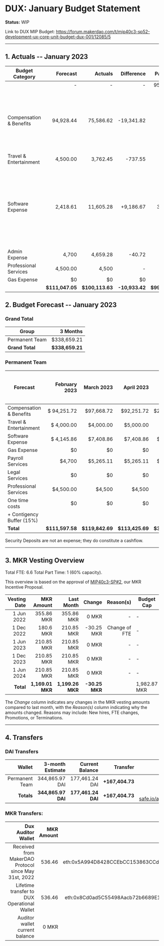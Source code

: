 # DUX: January Budget Statement

**Status:** WIP

Link to DUX MIP Budget: https://forum.makerdao.com/t/mip40c3-sp52-development-ux-core-unit-budget-dux-001/12085/5

---

## 1. Actuals -- January 2023

| Budget Category           |  Forecast |  Actuals |  Difference |  Payments |                  Comment |
| --------------------------| -----------: | --------------: | --------------: | -----------: | --------------------------------------------------------------: |
|                              |         - |          - |          - |  95,680.31 |                                                                             |
| Compensation & Benefits      |  94,928.44|  75,586.62 | -19,341.82 |          - |   New team member invoice not paid. Another team member skipped his invoice for next month. |
| Travel & Entertainment       |  4,500.00 |  3,762.45  |    -737.55 |          - |                                                                                           - |
| Software Expense             |  2,418.61 |  11,605.28 |  +9,186.67 |   3,750.00 |  Alchemy not forecasted and higher than forecasted overall software costs (variable rates, no outstanding reason) |
| Admin Expense                |    4,700  |   4,659.28 |     -40.72 |          - |                - |
| Professional Services        |  4,500.00 |   4,500    |          - |          - |                - |
| Gas Expense                  |        $0 |         $0 |         $0 |        $0  |                - |
|                        |**$111,047.05**|**$100,113.63**|**-10,933.42**|**$99,430.31**|           - |


## 2. Budget Forecast -- January 2023

### Grand Total

| Group           |     3 Months |
| --------------- | -----------: |
| Permanent Team  |     $338,659.21 |
| **Grand Total** | **$338,659.21** |

### Permanent Team

| Forecast                      | February 2023 | March 2023 | April 2023 | 3-month Total | MIP Quarterly Budget CAP from Feb 1st |
| ----------------------------- | -------------: | -----------: | ------------: | ------------: | -----------------------: |
| Compensation & Benefits      | $ 94,251.72     | $97,668.72   | $92,251.72    | $284,172.16   | $313,755 |
| Travel & Entertainment       | $ 4,000.00      | $4,000.00    | $5,000.00     | $13,000       |  $13,500 |
| Software Expense             | $ 4,145.86      | $7,408.86    | $7,408.86     | $18,963.58    | $21,600  |
| Gas Expense                  | $0              | $0           | $0            | $0            | $3,000   |
| Payroll Services             | $4,700          | $5,265.11    | $5,265.11     | $15,230.23    | $19,500  |
| Legal Services               | $0              | $0           | $0            | $0            | $0       |
| Professional Services        | $4,500.00       | $4,500       | $4,500        | $13,500       |  $22,500 |
| One time costs               | $0              | $0           | $0            | $0            |  $0      |
| + Contigency Buffer (15%)    |                 |              |               |               |  $9,000  |
| **Total**                    |**$111,597.58**  |**$119,842.69**|**$113,425.69**|**$344,865.97**| **$483,575** | **$402,855** |

Security Deposits are not an expense; they do constitute a cashflow.

---

## 3. MKR Vesting Overview

Total FTE: 6.6 Total Part Time: 1 (60% capacity).

This overview is based on the approval of [MIP40c3-SP#2](https://forum.makerdao.com/t/mip40c3-sp27-development-ux-core-unit-mkr-budget-dux-001/9777), our MKR Incentive Proposal.

| Vesting Date |       MKR Amount |       Last Month |    Change | Reason(s) | Budget Cap   | MKR Actuals |
| -----------: | ---------------: | ---------------: | --------: | --------: | ------------ | ----------- |
|   1 Jun 2022 |       355.86 MKR |       355.86 MKR |     0 MKR |         - | -            | 355.86      |
|  1 Dec 2022 |       180.6 MKR |       210.85 MKR |     -30.25 MKR |         Change of FTE | -            | 180.6           |
|   1 Jun 2023 |       210.85 MKR |       210.85 MKR |     0 MKR |         - | -            | -           |
|  1 Dec 2023 |       210.85 MKR |       210.85 MKR |     0 MKR |         - | -            | -           |
|   1 Jun 2024 |       210.85 MKR |       210.85 MKR |     0 MKR |         - | -            | -           |
|    **Total** | **1,169.01 MKR** | **1,199.26 MKR** | **-30.25 MKR** |           | 1,982.87 MKR | 536.46      |

The _Change_ column indicates any changes in the MKR vesting amounts compared to last month, with the _Reason(s)_ column indicating why the amounts changed. Reasons may include: New hires, FTE changes, Promotions, or Terminations.

---

## 4. Transfers

### DAI Transfers

|         Wallet | 3-month Estimate |    Current Balance |        Transfer |                                                                                                                    Multi-sig Address |
| -------------: | ---------------: | -----------------: | --------------: | -----------------------------------------------------------------------------------------------------------------------------------: |
| Permanent Team |      344,865.97 DAI |     177,461.24 DAI | **+167,404.73** | [0x8Cd0ad5C55498Aacb72b6689E1da5A284C69c0C7](https://gnosis-safe.io/app/#/safes/0x8Cd0ad5C55498Aacb72b6689E1da5A284C69c0C7/balances) |
|     **Totals** |  **344,865.97 DAI** | **177,461.24 DAI** | **+167,404.73** |https://gnosis-safe.io/app/eth:0x8Cd0ad5C55498Aacb72b6689E1da5A284C69c0C7/balances                                                                                                                                      |

### MKR Transfers:


|                                   Dux Auditor Wallet | MKR Amount |                              Multi-sig address |
| ---------------------------------------------------: | ---------: | ---------------------------------------------: |
| Received from MakerDAO Protocol since May 31st, 2022 |     536.46 | eth:0x5A994D8428CCEbCC153863CCdA9D2Be6352f89ad |
|          Lifetime transfer to DUX Operational Wallet |     536.46 | eth:0x8Cd0ad5C55498Aacb72b6689E1da5A284C69c0C7 |
|                       Auditor wallet current balance |      0 MKR |                                                |

